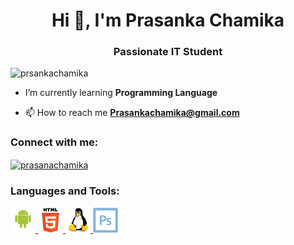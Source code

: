 <h1 align="center">Hi 👋, I'm Prasanka Chamika</h1>
<h3 align="center">Passionate IT Student</h3>

<p align="left"> <img src="https://komarev.com/ghpvc/?username=prsankachamika&label=Profile%20views&color=0e75b6&style=flat" alt="prsankachamika" /> </p>

- I’m currently learning **Programming Language**

- 📫 How to reach me **Prasankachamika@gmail.com**

<h3 align="left">Connect with me:</h3>
<p align="left">
<a href="https://fb.com/prasanachamika" target="blank"><img align="center" src="https://raw.githubusercontent.com/rahuldkjain/github-profile-readme-generator/master/src/images/icons/Social/facebook.svg" alt="prasanachamika" height="30" width="40" /></a>
</p>

<h3 align="left">Languages and Tools:</h3>
<p align="left"> <a href="https://developer.android.com" target="_blank" rel="noreferrer"> <img src="https://raw.githubusercontent.com/devicons/devicon/master/icons/android/android-original-wordmark.svg" alt="android" width="40" height="40"/> </a> <a href="https://www.w3.org/html/" target="_blank" rel="noreferrer"> <img src="https://raw.githubusercontent.com/devicons/devicon/master/icons/html5/html5-original-wordmark.svg" alt="html5" width="40" height="40"/> </a> <a href="https://www.linux.org/" target="_blank" rel="noreferrer"> <img src="https://raw.githubusercontent.com/devicons/devicon/master/icons/linux/linux-original.svg" alt="linux" width="40" height="40"/> </a> <a href="https://www.photoshop.com/en" target="_blank" rel="noreferrer"> <img src="https://raw.githubusercontent.com/devicons/devicon/master/icons/photoshop/photoshop-line.svg" alt="photoshop" width="40" height="40"/> </a> </p>

